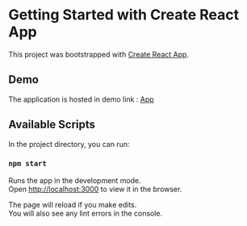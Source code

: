 # Getting Started with Create React App

This project was bootstrapped with [Create React App](https://github.com/facebook/create-react-app).


## Demo 
 
 The application is hosted in demo link : [App](https://cafetron-front-end.vercel.app/)
## Available Scripts

In the project directory, you can run:

### `npm start`

Runs the app in the development mode.\
Open [http://localhost:3000](http://localhost:3000) to view it in the browser.

The page will reload if you make edits.\
You will also see any lint errors in the console.


